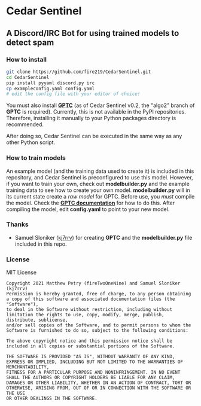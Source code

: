 # Cedar Sentinel
## A Discord/IRC Bot for using trained models to detect spam

### How to install

```bash
git clone https://github.com/fire219/CedarSentinel.git
cd CedarSentinel
pip install pyyaml discord.py irc
cp exampleconfig.yaml config.yaml
# edit the config file with your editor of choice!
```
You must also install [**GPTC**](https://github.com/kj7rrv/gptc "GPTC") (as of Cedar Sentinel v0.2, the "algo2" branch of **GPTC** is required). Currently, this is not available in the PyPI repositories. Therefore, installing it manually to your Python packages directory is recommended.

After doing so, Cedar Sentinel can be executed in the same way as any other Python script.

### How to train models
An example model (and the training data used to create it) is included in this repository, and Cedar Sentinel is preconfigured to use this model. However, if you want to train your own, check out **modelbuilder.py** and the example training data to see how to create your own model. **modelbuilder.py** will in its current state create a *raw model* for GPTC. Before use, you *must* compile the model. Check the [**GPTC documentation**](https://github.com/kj7rrv/gptc "GPTC documentation") for how to do this. After compiling the model, edit **config.yaml** to point to your new model.

### Thanks

- Samuel Sloniker ([kj7rrv](https://github.com/kj7rrv "kj7rrv")) for creating **GPTC** and the **modelbuilder.py** file included in this repo.

### License
MIT License

```
Copyright 2021 Matthew Petry (fireTwoOneNine) and Samuel Sloniker (kj7rrv)
Permission is hereby granted, free of charge, to any person obtaining a copy of this software and associated documentation files (the "Software"), 
to deal in the Software without restriction, including without limitation the rights to use, copy, modify, merge, publish, distribute, sublicense, 
and/or sell copies of the Software, and to permit persons to whom the Software is furnished to do so, subject to the following conditions:

The above copyright notice and this permission notice shall be included in all copies or substantial portions of the Software.

THE SOFTWARE IS PROVIDED "AS IS", WITHOUT WARRANTY OF ANY KIND, EXPRESS OR IMPLIED, INCLUDING BUT NOT LIMITED TO THE WARRANTIES OF MERCHANTABILITY,
FITNESS FOR A PARTICULAR PURPOSE AND NONINFRINGEMENT. IN NO EVENT SHALL THE AUTHORS OR COPYRIGHT HOLDERS BE LIABLE FOR ANY CLAIM,
DAMAGES OR OTHER LIABILITY, WHETHER IN AN ACTION OF CONTRACT, TORT OR OTHERWISE, ARISING FROM, OUT OF OR IN CONNECTION WITH THE SOFTWARE OR THE USE
OR OTHER DEALINGS IN THE SOFTWARE.
```
